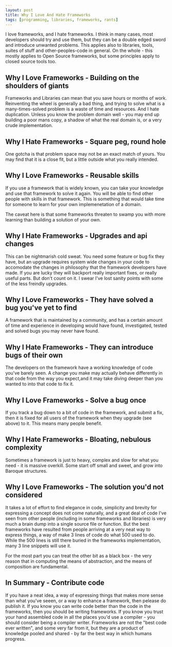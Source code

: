 ```yaml
---
layout: post
title: Why I Love And Hate Frameworks
tags: [programming, libraries, frameworks, rants]
---
```

I love frameworks, and I hate frameworks. I think in many cases, most developers should try and use them, but they can be a double edged sword and introduce unwanted problems. This applies also to libraries, tools, suites of stuff and other-peoples-code in general. On the whole - this mostly applies to Open Source frameworks, but some principles apply to closed source tools too.

## Why I Love Frameworks - Building on the shoulders of giants

Frameworks and Libraries can mean that you save hours or months of work. Reinventing the wheel is generally a bad thing, and trying to solve what is a many-times-solved problem is a waste of time and resources. And I hate duplication. Unless you know the problem domain well - you may end up building a poor mans copy, a shadow of what the real domain is, or a very crude implementation.

## Why I Hate Frameworks - Square peg, round hole

One gotcha is that problem space may not be an exact match of yours. You may find that it is a close fit, but a little outside what you really intended.

## Why I Love Frameworks - Reusable skills

If you use a framework that is widely known, you can take your knowledge and use that framework to solve it again. You will be able to find other people with skills in that framework. This is something that would take time for someone to learn for your own implemenetation of a domain.

The caveat here is that some frameworks threaten to swamp you with more learning than building a solution of your own. 

## Why I Hate Frameworks - Upgrades and api changes

This can be nightmarish cold sweat. You need some feature or bug fix they have, but an upgrade requires system wide changes in your code to accomodate the changes in philosophy that the framework developers have made. If you are lucky they will backport really important fixes, or really useful parts. But don't count on it. I swear I've lost sanity points with some of the less freindly upgrades.

## Why I Love Frameworks - They have solved a bug you've yet to find

A framework that is maintained by a community, and has a certain amount of time and experience in developing would have found, investigated, tested and solved bugs you may never have found. 

## Why I Hate Frameworks - They can introduce bugs of their own

The developers on the framework have a working knowledge of code you've barely seen. A change you make may actually behave differently in that code from the way you expect,and it may take diving deeper than you wanted to into that code to fix it.

## Why I Love Frameworks - Solve a bug once

If you track a bug down to a bit of code in the framework, and submit a fix, then it is fixed for all users of the framework when they upgrade (see above) to it. This means many people benefit.

## Why I Hate Frameworks -  Bloating, nebulous complexity

Sometimes a framework is just to heavy, complex and slow for what you need - it is massive overkill. Some start off small and sweet, and grow into Baroque structures. 

## Why I Love Frameworks - The solution you'd not considered

It takes a lot of effort to find elegance in code, simplicity and brevity for expressing a concept does not come naturally, and a great deal of code I've seen from other people (including in some frameworks and libraries) is very much a brain dump into a single source file or function. But the best frameworks have resulted from people arriving at a very neat way to express things, a way of make 3 lines of code do what 500 used to do. While the 500 lines is still there buried in the frameworks implementation, many 3 line snippets will use it. 

For the most part you can treat the other bit as a black box - the very reason that in computing the means of abstraction, and the means of composition are fundamental.

## In Summary - Contribute code

If you have a neat idea, a way of expressing things that makes more sense than what you've seeen, or a way to enhance a framework, then pelease do publish it. If you know you can write code better than the code in the frameworks, then you should be writing frameworks. If you know you trust your hand assembled code in all the places you'd use a compiler - you should consider being a compiler writer. Frameworks are not the "best code ever written", and some very far from it, but they are a product of knowledge pooled and shared - by far the best way in which humans progress.
